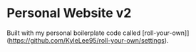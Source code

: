 # Personal Website v2

Built with my personal boilerplate code called [roll-your-own]](https://github.com/KyleLee95/roll-your-own/settings).
